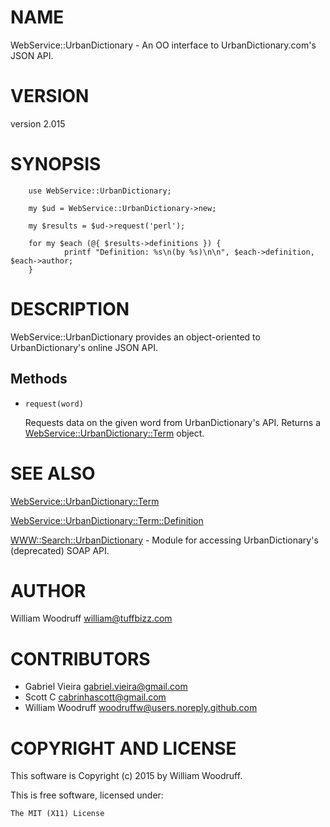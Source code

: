# NAME

WebService::UrbanDictionary - An OO interface to UrbanDictionary.com's JSON API.

# VERSION

version 2.015

# SYNOPSIS

        use WebService::UrbanDictionary;

        my $ud = WebService::UrbanDictionary->new;

        my $results = $ud->request('perl'); 

        for my $each (@{ $results->definitions }) {
                printf "Definition: %s\n(by %s)\n\n", $each->definition, $each->author;
        }

# DESCRIPTION

WebService::UrbanDictionary provides an object-oriented to UrbanDictionary's online JSON API.

## Methods

- `request(word)`

    Requests data on the given word from UrbanDictionary's API.
    Returns a [WebService::UrbanDictionary::Term](https://metacpan.org/pod/WebService::UrbanDictionary::Term) object.

# SEE ALSO

[WebService::UrbanDictionary::Term](https://metacpan.org/pod/WebService::UrbanDictionary::Term)

[WebService::UrbanDictionary::Term::Definition](https://metacpan.org/pod/WebService::UrbanDictionary::Term::Definition)

[WWW::Search::UrbanDictionary](https://metacpan.org/pod/WWW::Search::UrbanDictionary) - Module for accessing UrbanDictionary's (deprecated) SOAP API.

# AUTHOR

William Woodruff <william@tuffbizz.com>

# CONTRIBUTORS

- Gabriel Vieira <gabriel.vieira@gmail.com>
- Scott C <cabrinhascott@gmail.com>
- William Woodruff <woodruffw@users.noreply.github.com>

# COPYRIGHT AND LICENSE

This software is Copyright (c) 2015 by William Woodruff.

This is free software, licensed under:

    The MIT (X11) License
